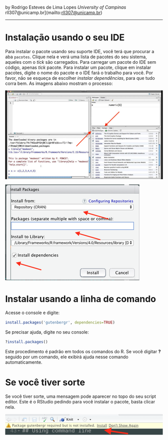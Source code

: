 by Rodrigo Esteves de Lima Lopes *University of Campinas*  rll307\@unicamp.br](mailto:rll307@unicamp.br)

------------------------------------------------------------------------

# Instalação usando o seu IDE

Para instalar o pacote usando seu suporte IDE, você terá que procurar
a aba `pacotes`. Clique nela e verá uma lista de pacotes do seu sistema, aqueles com o *tick* são carregados. Para carregar um pacote do IDE sem código, apenas *tick* pacote. Para instalar um pacote, clique em instalar pacotes, digite o nome do pacote e o IDE fará o trabalho para você. Por favor, não se esqueça de escolher *instalar
dependências*, para que tudo corra bem. As imagens abaixo mostram o processo:

![Tela do pacote](./images/01.jpg)

![Tela de instalação screen](./images/02.png)

# Instalar usando a linha de comando

Acesse o console e digite:

``` r
install.packages('gutenbergr', dependencies=TRUE)
```

Se precisar ajuda, digite no seu console:

``` r
?install.packages()
```

Este procedimento é padrão em todos os comandos do R. Se você digitar **?** seguido
por um comando, ele exibirá ajuda nesse comando automaticamente.

# Se você tiver sorte

Se você tiver sorte, uma mensagem pode aparecer no topo do seu script
editor. Este é o RStudio pedindo para você instalar o pacote, basta clicar nela.

![Se você tiver sorte](./images/03.png)
